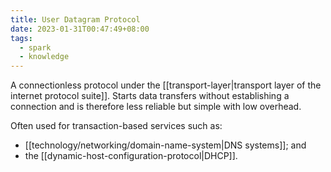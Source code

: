```yaml
---
title: User Datagram Protocol
date: 2023-01-31T00:47:49+08:00
tags:
  - spark
  - knowledge
---
```


A connectionless protocol under the [[transport-layer|transport layer of the internet protocol suite]]. Starts data transfers without establishing a connection and is therefore less reliable but simple with low overhead.

Often used for transaction-based services such as:
- [[technology/networking/domain-name-system|DNS systems]]; and
- the [[dynamic-host-configuration-protocol|DHCP]].